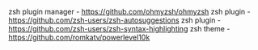 zsh plugin manager - https://github.com/ohmyzsh/ohmyzsh
zsh plugin - https://github.com/zsh-users/zsh-autosuggestions
zsh plugin - https://github.com/zsh-users/zsh-syntax-highlighting
zsh theme - https://github.com/romkatv/powerlevel10k
